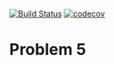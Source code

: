 [![Build Status](https://travis-ci.org/Hugo0/cs107test.svg?branch=master)](https://travis-ci.org/Hugo0/cs107test) [![codecov](https://codecov.io/gh/Hugo0/cs107test/branch/master/graph/badge.svg?token=UV21U5DSJD)](https://codecov.io/gh/Hugo0/cs107test)

# Problem 5 

